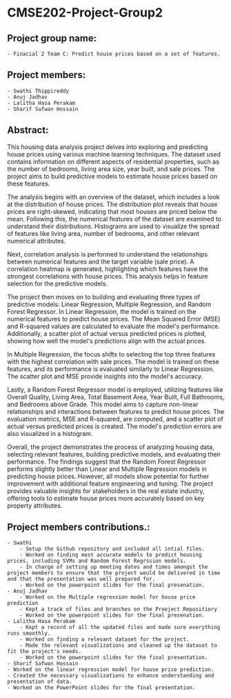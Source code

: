 # CMSE202-Project-Group2

## Project group name:
    - Finacial 2 Team C: Predict house prices based on a set of features.
    
## Project members:
    - Swathi Thippireddy
    - Anuj Jadhav
    - Lalitha Hasa Perakam
    - Sharif Safwan Hossain
    
## Abstract:

This housing data analysis project delves into exploring and predicting house prices using various machine learning techniques. The dataset used contains information on different aspects of residential properties, such as the number of bedrooms, living area size, year built, and sale prices. The project aims to build predictive models to estimate house prices based on these features.

The analysis begins with an overview of the dataset, which includes a look at the distribution of house prices. The distribution plot reveals that house prices are right-skewed, indicating that most houses are priced below the mean. Following this, the numerical features of the dataset are examined to understand their distributions. Histograms are used to visualize the spread of features like living area, number of bedrooms, and other relevant numerical attributes.

Next, correlation analysis is performed to understand the relationships between numerical features and the target variable (sale price). A correlation heatmap is generated, highlighting which features have the strongest correlations with house prices. This analysis helps in feature selection for the predictive models.

The project then moves on to building and evaluating three types of predictive models: Linear Regression, Multiple Regression, and Random Forest Regressor. In Linear Regression, the model is trained on the numerical features to predict house prices. The Mean Squared Error (MSE) and R-squared values are calculated to evaluate the model's performance. Additionally, a scatter plot of actual versus predicted prices is plotted, showing how well the model's predictions align with the actual prices.

In Multiple Regression, the focus shifts to selecting the top three features with the highest correlation with sale prices. The model is trained on these features, and its performance is evaluated similarly to Linear Regression. The scatter plot and MSE provide insights into the model's accuracy.

Lastly, a Random Forest Regressor model is employed, utilizing features like Overall Quality, Living Area, Total Basement Area, Year Built, Full Bathrooms, and Bedrooms above Grade. This model aims to capture non-linear relationships and interactions between features to predict house prices. The evaluation metrics, MSE and R-squared, are computed, and a scatter plot of actual versus predicted prices is created. The model's prediction errors are also visualized in a histogram.

Overall, the project demonstrates the process of analyzing housing data, selecting relevant features, building predictive models, and evaluating their performance. The findings suggest that the Random Forest Regressor performs slightly better than Linear and Multiple Regression models in predicting house prices. However, all models show potential for further improvement with additional feature engineering and tuning. The project provides valuable insights for stakeholders in the real estate industry, offering tools to estimate house prices more accurately based on key property attributes.

## Project members contributions.:
    - Swathi
        - Setup the Github repository and included all intial files. 
        - Worked on finding most accurate models to predict housing prices, including SVMs and Random Forest Regrssion models. 
        - In charge of setting up meeting dates and times amongst the project members to ensure that the project would be delivered in time and that the presentation was well prepared for. 
        - Worked on the powerpoint slides for the final presenation. 
    - Anuj Jadhav
        - Worked on the Multiple regression model for house price prediction
        - Kept a track of files and branches on the Proeject Repositiory
        - Worked on the powerpoint slides for the final presenation. 
    - Lalitha Hasa Perakam
        - Kept a record of all the updated files and made sure everything runs smoothly.
        - Worked on finding a relevant dataset for the project.
        - Made the relevant visualizations and cleaned up the dataset to fit the project's needs.
        - Worked on the powerpoint slides for the final presentation.
    - Sharif Safwan Hossain
    - Worked on the linear regression model for house price prediction.
    - Created the necessary visualizations to enhance understanding and presentation of data.
    - Worked on the PowerPoint slides for the final presentation.






